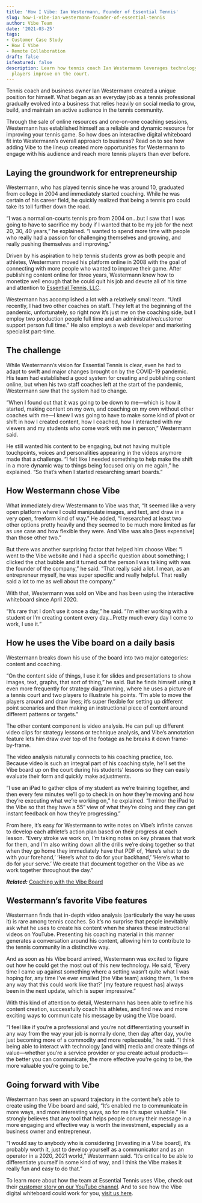 ```yaml
---
title: 'How I Vibe: Ian Westermann, Founder of Essential Tennis'
slug: how-i-vibe-ian-westermann-founder-of-essential-tennis
author: Vibe Team
date: '2021-03-25'
tags:
- Customer Case Study
- How I Vibe
- Remote Collaboration
draft: false
isfeatured: false
description: Learn how tennis coach Ian Westermann leverages technology to connect with the tennis community and help his
  players improve on the court.
---
```


Tennis coach and business owner Ian Westermann created a unique position for himself. What began as an everyday job as a tennis professional gradually evolved into a business that relies heavily on social media to grow, build, and maintain an active audience in the tennis community.

Through the sale of online resources and one-on-one coaching sessions, Westermann has established himself as a reliable and dynamic resource for improving your tennis game. So how does an interactive digital whiteboard fit into Westermann’s overall approach to business? Read on to see how adding Vibe to the lineup created more opportunities for Westermann to engage with his audience and reach more tennis players than ever before.

## Laying the groundwork for entrepreneurship

Westermann, who has played tennis since he was around 10, graduated from college in 2004 and immediately started coaching. While he was certain of his career field, he quickly realized that being a tennis pro could take its toll further down the road.

“I was a normal on-courts tennis pro from 2004 on…but I saw that I was going to have to sacrifice my body if I wanted that to be my job for the next 20, 30, 40 years,” he explained. “I wanted to spend more time with people who really had a passion for challenging themselves and growing, and really pushing themselves and improving.” 

Driven by his aspiration to help tennis students grow as both people and athletes, Westermann moved his platform online in 2008 with the goal of connecting with more people who wanted to improve their game. After publishing content online for three years, Westermann knew how to monetize well enough that he could quit his job and devote all of his time and attention to [Essential Tennis, LLC](https://www.essentialtennis.com/).

Westermann has accomplished a lot with a relatively small team. “Until recently, I had two other coaches on staff. They left at the beginning of the pandemic, unfortunately, so right now it’s just me on the coaching side, but I employ two production people full time and an administrative/customer support person full time.” He also employs a web developer and marketing specialist part-time.

## The challenge

While Westermann’s vision for Essential Tennis is clear, even he had to adapt to swift and major changes brought on by the COVID-19 pandemic. His team had established a good system for creating and publishing content online, but when his two staff coaches left at the start of the pandemic, Westermann saw that the system had to change. 

“When I found out that it was going to be down to me—which is how it started, making content on my own, and coaching on my own without other coaches with me—I knew I was going to have to make some kind of pivot or shift in how I created content, how I coached, how I interacted with my viewers and my students who come work with me in person,” Westermann said.

He still wanted his content to be engaging, but not having multiple touchpoints, voices and personalities appearing in the videos anymore made that a challenge. “I felt like I needed something to help make the shift in a more dynamic way to things being focused only on me again,” he explained. “So that’s when I started researching smart boards.”

## How Westermann chose Vibe

What immediately drew Westermann to Vibe was that, “It seemed like a very open platform where I could manipulate images, and text, and draw in a very open, freeform kind of way.” He added, “I researched at least two other options pretty heavily and they seemed to be much more limited as far as use case and how flexible they were. And Vibe was also [less expensive] than those other two.”

But there was another surprising factor that helped him choose Vibe: “I went to the Vibe website and I had a specific question about something; I clicked the chat bubble and it turned out the person I was talking with was the founder of the company,” he said. “That really said a lot. I mean, as an entrepreneur myself, he was super specific and really helpful. That really said a lot to me as well about the company.”

With that, Westermann was sold on Vibe and has been using the interactive whiteboard since April 2020.

“It’s rare that I don’t use it once a day,” he said. “I’m either working with a student or I’m creating content every day…Pretty much every day I come to work, I use it.”

## How he uses the Vibe board on a daily basis

Westermann breaks down his use of the board into two major categories: content and coaching.

“On the content side of things, I use it for slides and presentations to show images, text, graphs, that sort of thing,” he said. But he finds himself using it even more frequently for strategy diagramming, where he uses a picture of a tennis court and two players to illustrate his points. “I’m able to move the players around and draw lines; it’s super flexible for setting up different point scenarios and then making an instructional piece of content around different patterns or targets.”

The other content component is video analysis. He can pull up different video clips for strategy lessons or technique analysis, and Vibe’s annotation feature lets him draw over top of the footage as he breaks it down frame-by-frame.

The video analysis naturally connects to his coaching practice, too. Because video is such an integral part of his coaching style, he’ll set the Vibe board up on the court during his students’ lessons so they can easily evaluate their form and quickly make adjustments.

“I use an iPad to gather clips of my student as we’re training together, and then every few minutes we’ll go to check in on how they’re moving and how they’re executing what we’re working on,” he explained. “I mirror the iPad to the Vibe so that they have a 55” view of what they’re doing and they can get instant feedback on how they’re progressing.”

From here, it’s easy for Westermann to write notes on Vibe’s infinite canvas to develop each athlete’s action plan based on their progress at each lesson. “Every stroke we work on, I’m taking notes on key phrases that work for them, and I’m also writing down all the drills we’re doing together so that when they go home they immediately have that PDF of, ‘Here’s what to do with your forehand,’ ‘Here’s what to do for your backhand,’ ‘Here’s what to do for your serve.’ We create that document together on the Vibe as we work together throughout the day.”

***Related:*** [Coaching with the Vibe Board](https://vibe.us/blog/coaching-with-the-vibe-board/)

## Westermann’s favorite Vibe features

Westermann finds that in-depth video analysis (particularly the way he uses it) is rare among tennis coaches. So it’s no surprise that people inevitably ask what he uses to create his content when he shares these instructional videos on YouTube. Presenting his coaching material in this manner generates a conversation around his content, allowing him to contribute to the tennis community in a distinctive way.

And as soon as his Vibe board arrived, Westermann was excited to figure out how he could get the most out of this new technology. He said, “Every time I came up against something where a setting wasn’t quite what I was hoping for, any time I’ve ever emailed [the Vibe team] asking them, ‘Is there any way that this could work like that?’ [my feature request has] always been in the next update, which is super impressive.”

With this kind of attention to detail, Westermann has been able to refine his content creation, successfully coach his athletes, and find new and more exciting ways to communicate his message by using the Vibe board.

“I feel like if you’re a professional and you’re not differentiating yourself in any way from the way your job is normally done, then day after day, you’re just becoming more of a commodity and more replaceable,” he said. “I think being able to interact with technology [and with] media and create things of value—whether you’re a service provider or you create actual products—the better you can communicate, the more effective you’re going to be, the more valuable you’re going to be.”

## Going forward with Vibe

Westermann has seen an upward trajectory in the content he’s able to create using the Vibe board and said, “It’s enabled me to communicate in more ways, and more interesting ways, so for me it’s super valuable.” He strongly believes that any tool that helps people convey their message in a more engaging and effective way is worth the investment, especially as a business owner and entrepreneur.

“I would say to anybody who is considering [investing in a Vibe board], it’s probably worth it, just to develop yourself as a communicator and as an operator in a 2020, 2021 world,” Westermann said. “It’s critical to be able to differentiate yourself in some kind of way, and I think the Vibe makes it really fun and easy to do that.”

To learn more about how the team at Essential Tennis uses Vibe, check out their [customer story on our YouTube channel](https://www.youtube.com/watch?v=OXzhLPXXj14). And to see how the Vibe digital whiteboard could work for you, [visit us here](https://vibe.us/hardware/).
